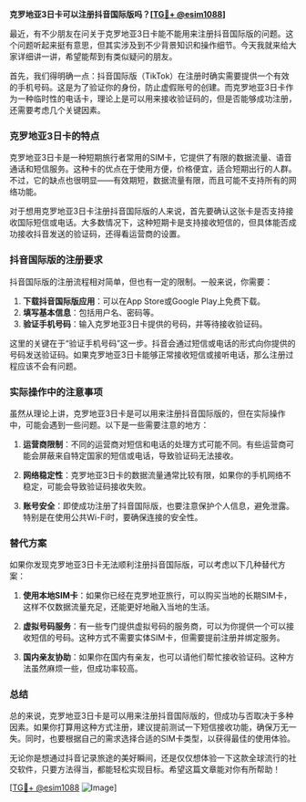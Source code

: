 **克罗地亚3日卡可以注册抖音国际版吗？[[TG💪+ @esim1088](https://t.me/s/esim1088)]**

最近，有不少朋友在问关于克罗地亚3日卡能不能用来注册抖音国际版的问题。这个问题听起来挺有意思，但其实涉及到不少背景知识和操作细节。今天我就来给大家详细讲一讲，希望能帮到有类似疑问的朋友。

首先，我们得明确一点：抖音国际版（TikTok）在注册时确实需要提供一个有效的手机号码。这是为了验证你的身份，防止虚假账号的创建。而克罗地亚3日卡作为一种临时性的电话卡，理论上是可以用来接收验证码的，但是否能够成功注册，还需要考虑几个关键因素。

### 克罗地亚3日卡的特点

克罗地亚3日卡是一种短期旅行者常用的SIM卡，它提供了有限的数据流量、语音通话和短信服务。这种卡的优点在于使用方便，价格便宜，适合短期出行的人群。不过，它的缺点也很明显——有效期短，数据流量有限，而且可能不支持所有的网络功能。

对于想用克罗地亚3日卡注册抖音国际版的人来说，首先要确认这张卡是否支持接收国际短信或电话。大多数情况下，这种短期卡是支持接收短信的，但具体能否成功接收抖音发送的验证码，还得看运营商的设置。

### 抖音国际版的注册要求

抖音国际版的注册流程相对简单，但也有一定的限制。一般来说，你需要：

1. **下载抖音国际版应用**：可以在App Store或Google Play上免费下载。
2. **填写基本信息**：包括用户名、密码等。
3. **验证手机号码**：输入克罗地亚3日卡提供的号码，并等待接收验证码。

这里的关键在于“验证手机号码”这一步。抖音会通过短信或电话的形式向你提供的号码发送验证码。如果克罗地亚3日卡能够正常接收短信或接听电话，那么注册过程应该不会有问题。

### 实际操作中的注意事项

虽然从理论上讲，克罗地亚3日卡是可以用来注册抖音国际版的，但在实际操作中，可能会遇到一些问题。以下是一些需要注意的地方：

1. **运营商限制**：不同的运营商对短信和电话的处理方式可能不同。有些运营商可能会屏蔽来自特定国家的短信或电话，导致验证码无法接收。
   
2. **网络稳定性**：克罗地亚3日卡的数据流量通常比较有限，如果你的手机网络不稳定，可能会导致验证码接收失败。

3. **账号安全**：即使成功注册了抖音国际版，也要注意保护个人信息，避免泄露。特别是在使用公共Wi-Fi时，要确保连接的安全性。

### 替代方案

如果你发现克罗地亚3日卡无法顺利注册抖音国际版，可以考虑以下几种替代方案：

1. **使用本地SIM卡**：如果你已经在克罗地亚旅行，可以购买当地的长期SIM卡，这样不仅数据流量充足，还能更好地融入当地的生活。

2. **虚拟号码服务**：有一些专门提供虚拟号码的服务商，可以为你提供一个可以接收短信的号码。这种方式不需要实体SIM卡，但需要提前注册并绑定服务。

3. **国内亲友协助**：如果你在国内有亲友，也可以请他们帮忙接收验证码。这种方法虽然麻烦一些，但成功率较高。

### 总结

总的来说，克罗地亚3日卡是可以用来注册抖音国际版的，但成功与否取决于多种因素。如果你打算用这种方式注册，建议提前测试一下短信接收功能，确保万无一失。同时，也要根据自己的需求选择合适的SIM卡类型，以获得最佳的使用体验。

无论你是想通过抖音记录旅途的美好瞬间，还是仅仅想体验一下这款全球流行的社交软件，只要方法得当，都能轻松实现目标。希望这篇文章能对你有所帮助！

[[TG💪+ @esim1088](https://t.me/s/esim1088) ![Image](https://i.postimg.cc/4NQfJmqS/Snipaste-2025-05-13-00-14-12.png)]